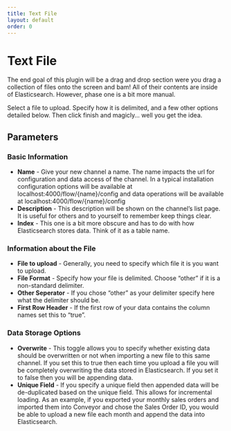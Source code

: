 ```yaml
---
title: Text File
layout: default
order: 0
---
```


# Text File

The end goal of this plugin will be a drag and drop section were you drag a collection of files onto the screen and bam! All of their contents are inside of Elasticsearch. However, phase one is a bit more manual.

Select a file to upload. Specify how it is delimited, and a few other options detailed below. Then click finish and magicly… well you get the idea.

## Parameters

### Basic Information

- **Name** - Give your new channel a name. The name impacts the url for configuration and data access of the channel. In a typical installation configuration options will be available at localhost:4000/flow/{name}/config and data operations will be available at localhost:4000/flow/{name}/config
- **Description** - This description will be shown on the channel’s list page. It is useful for others and to yourself to remember keep things clear.
- **Index** - This one is a bit more obscure and has to do with how Elasticsearch stores data. Think of it as a table name.

### Information about the File

- **File to upload** - Generally, you need to specify which file it is you want to upload.
- **File Format** - Specify how your file is delimited. Choose “other” if it is a non-standard delimiter.
- **Other Seperator** - If you chose “other” as your delimiter specify here what the delimiter should be.
- **First Row Header** - If the first row of your data contains the column names set this to “true”.

### Data Storage Options

- **Overwrite** - This toggle allows you to specify whether existing data should be overwritten or not when importing a new file to this same channel. If you set this to true then each time you upload a file you will be completely overwriting the data stored in Elasticsearch. If you set it to false then you will be appending data.
- **Unique Field** - If you specify a unique field then appended data will be de-duplicated based on the unique field. This allows for incremental loading. As an example, if you exported your monthly sales orders and imported them into Conveyor and chose the Sales Order ID, you would be able to upload a new file each month and append the data into Elasticsearch.


